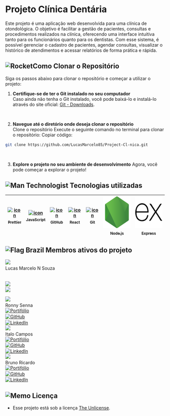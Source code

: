 # Projeto Clínica Dentária

Este projeto é uma aplicação web desenvolvida para uma clínica de otondológica. O objetivo é facilitar a gestão de pacientes, consultas e procedimentos realizados na clínica, oferecendo uma interface intuitiva tanto para os funcionários quanto para os dentistas. Com esse sistema, é possível gerenciar o cadastro de pacientes, agendar consultas, visualizar o histórico de atendimentos e acessar relatórios de forma prática e rápida.

##  <img src="https://raw.githubusercontent.com/Tarikul-Islam-Anik/Telegram-Animated-Emojis/main/Travel%20and%20Places/Rocket.webp" alt="Rocket" width="25" height="25" />Como Clonar o Repositório

Siga os passos abaixo para clonar o repositório e começar a utilizar o projeto:

1. **Certifique-se de ter o Git instalado no seu computador**  
   Caso ainda não tenha o Git instalado, você pode baixá-lo e instalá-lo através do site oficial: [Git - Downloads](https://git-scm.com/).
<br>

2. **Navegue até o diretório onde deseja clonar o repositório**  
 Clone o repositório
Execute o seguinte comando no terminal para clonar o repositório:
Copiar código:
```bash
git clone https://github.com/LucasMarcelo85/Project-Cl-nica.git
```
<br>

3. **Explore o projeto no seu ambiente de desenvolvimento**
Agora, você pode começar a explorar o projeto!

 

## <img src="https://raw.githubusercontent.com/Tarikul-Islam-Anik/Telegram-Animated-Emojis/main/People/Man%20Technologist.webp" alt="Man Technologist" width="25" height="25" /> Tecnologias utilizadas


| [<img src="https://techstack-generator.vercel.app/prettier-icon.svg" alt="icon" width="100" height="100" /> <br> <sub> Prettier </sub>](https://prettier.io/) | [<img src="https://techstack-generator.vercel.app/js-icon.svg" alt="icon" width="100" height="100" /> <br> <sub> JavaScript </sub>](https://developer.mozilla.org/pt-BR/docs/Web/JavaScript) | [<img src="https://techstack-generator.vercel.app/github-icon.svg" alt="icon" width="100" height="100" /> <br> <sub> GitHub </sub>](https://github.com) | [<img src="https://techstack-generator.vercel.app/react-icon.svg" alt="icon" width="100" height="100" /> <br> <sub> React </sub>](https://react.dev) | [<img src="https://media.tenor.com/F_aIpdp3hEwAAAAi/git-github.gif" alt="icon" width="150" height="100" /> <br> <sub> Git </sub>](https://git-scm.com) | [<img src="https://raw.githubusercontent.com/devicons/devicon/master/icons/nodejs/nodejs-original.svg" alt="icon" width="100" height="100" /> <br> <sub> Node.js </sub>](https://nodejs.org/) | [<img src="https://raw.githubusercontent.com/devicons/devicon/master/icons/express/express-original.svg" alt="icon" width="100" height="100" /> <br> <sub> Express </sub>](https://expressjs.com/) |
| :-----------------------------------------------------------------------------------------------------------------------------------------------------------: | :------------------------------------------------------------------------------------------------------------------------------------------------------------------------------------------: | :------------------------------------------------------------------------------------------------------------------------------------------------------------------------------: | :--------------------------------------------------------------------------------------------------------------------------------------------------: | :----------------------------------------------------------------------------------------------------------------------------------------------------: | :----------------------------------------------------------------------------------------------------------------------------------------------------: | :------------------------------------------------------------------------------------------------------------------------------------------------------------------: |

## <img src="https://raw.githubusercontent.com/Tarikul-Islam-Anik/Telegram-Animated-Emojis/main/Flags/Flag%20Brazil.webp" alt="Flag Brazil" width="25" height="25" /> Membros ativos do projeto                                                                                                                                                                                                                                                                                                                                                                                                                                                                                                                                                                                                                                                                                       

 [<img src="https://github.com/LucasMarcelo85.png" height="90px">](https://github.com/LucasMarcelo85)  <br>
   Lucas Marcelo N Souza  <div > <a href="https://dev-marcelo.vercel.app/" target="_blank"><img alt="" src="https://img.shields.io/badge/Portfolio-000?logo=vercel&logoColor=yellow&style=for-the-badge" style="vertical-align:center" width="120" /></a> <br> [<img src="https://img.shields.io/badge/-GitHub-black?style=for-the-badge&logo=github&logoColor=white" align="center" width="120"/>](https://github.com/LucasMarcelo85) <br> <a href="https://www.linkedin.com/in/marcelo-souza-882aab316" target="_blank" align="center" width="120"><img src="https://img.shields.io/badge/-LinkedIn-%230077B5?style=for-the-badge&logo=linkedin&logoColor=white" target="_blank" align="center" width="120"></a> </div> 


   
<div > 
    <img src="https://github.com/ronnysenna.png" height="90px">
    <br> Ronny Senna<br>
    <a href="" target="_blank"><img alt="Portifólio" src="https://img.shields.io/badge/Portfolio-000?logo=vercel&logoColor=yellow&style=for-the-badge" style="vertical-align:center" width="120" /></a>
   <br>
   <a href="https://github.com/ronnysenna"target="_blank"><img alt="GitHub" src="https://img.shields.io/badge/-GitHub-black?style=for-the-badge&logo=github&logoColor=white" align="center" width="120"/> 
   <br>
   <a href="https://www.linkedin.com/in/ronielle-sena-510559199" target="_blank" align="center" width="120"><img alt="LinkedIn" src="https://img.shields.io/badge/-LinkedIn-%230077B5?style=for-the-badge&logo=linkedin&logoColor=white" target="_blank" align="center" width="120"></a> 
      <br>
 </div> 

 <div > 
    <img src="https://github.com/italocampo.png" height="90px">
    <br> Italo Campos<br>
    <a href="" target="_blank"><img alt="Portifólio" src="https://img.shields.io/badge/Portfolio-000?logo=vercel&logoColor=yellow&style=for-the-badge" style="vertical-align:center" width="120" /></a>
   <br>
   <a href="https://github.com/italocampo" target="_blank"><img alt="GitHub" src="https://img.shields.io/badge/-GitHub-black?style=for-the-badge&logo=github&logoColor=white" align="center" width="120"/> 
   <br>
   <a href="https://www.linkedin.com/in/italo-campos-70850a306?utm_source=share&utm_campaign=share_via&utm_content=profile&utm_medium=ios_app" target="_blank" align="center" width="120"><img alt="LinkedIn" src="https://img.shields.io/badge/-LinkedIn-%230077B5?style=for-the-badge&logo=linkedin&logoColor=white" target="_blank" align="center" width="120"></a> 
      <br>
 </div> 

  <div > 
    <img src="https://github.com/brunoricardo1523.png" height="90px">
    <br> Bruno Ricardo<br>
    <a href="" target="_blank"><img alt="Portifólio" src="https://img.shields.io/badge/Portfolio-000?logo=vercel&logoColor=yellow&style=for-the-badge" style="vertical-align:center" width="120" /></a>
   <br>
   <a href="https://github.com/brunoricardo1523" target="_blank"><img alt="GitHub" src="https://img.shields.io/badge/-GitHub-black?style=for-the-badge&logo=github&logoColor=white" align="center" width="120"/> 
   <br>
   <a href="https://www.linkedin.com/in/italo-campos-70850a306?utm_source=share&utm_campaign=share_via&utm_content=profile&utm_medium=ios_app" target="_blank" align="center" width="120"><img alt="LinkedIn" src="https://img.shields.io/badge/-LinkedIn-%230077B5?style=for-the-badge&logo=linkedin&logoColor=white" target="_blank" align="center" width="120"></a> 
      <br>
 </div> 





## <img src="https://raw.githubusercontent.com/Tarikul-Islam-Anik/Telegram-Animated-Emojis/main/Objects/Memo.webp" alt="Memo" width="25" height="25" /> Licença

-   Esse projeto está sob a licença [The Unlicense](./LICENSE.txt).




